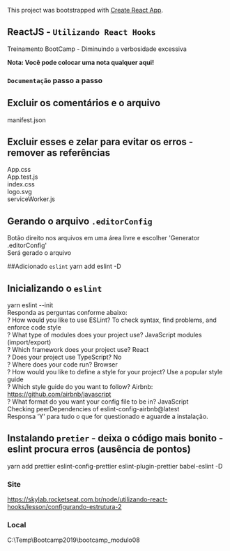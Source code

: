 This project was bootstrapped with [Create React App](https://github.com/facebook/create-react-app).

## ReactJS - `Utilizando React Hooks`

Treinamento BootCamp - Diminuindo a verbosidade excessiva

**Nota: Você pode colocar uma nota qualquer aqui!**


### `Documentação` passo a passo

## Excluir os comentários e o arquivo 
manifest.json

## Excluir esses e zelar para evitar os erros -  remover as referências
App.css <br>
App.test.js <br>
index.css <br>
logo.svg <br>
serviceWorker.js <br>

## Gerando o arquivo `.editorConfig`
Botão direito nos arquivos em uma área livre e escolher 'Generator .editorConfig' <br>
Será gerado o arquivo <br>

##Adicionado `eslint`
yarn add eslint -D

## Inicializando o `eslint`
yarn eslint --init <br>
Responda as perguntas conforme abaixo: <br>
? How would you like to use ESLint? To check syntax, find problems, and enforce code style <br>
? What type of modules does your project use? JavaScript modules (import/export) <br>
? Which framework does your project use? React <br>
? Does your project use TypeScript? No <br>
? Where does your code run? Browser <br>
? How would you like to define a style for your project? Use a popular style guide <br>
? Which style guide do you want to follow? Airbnb: https://github.com/airbnb/javascript <br>
? What format do you want your config file to be in? JavaScript <br>
Checking peerDependencies of eslint-config-airbnb@latest <br>
Responsa 'Y' para tudo o que for questionado e aguarde a instalação.<br>

## Instalando `pretier` - deixa o código mais bonito - eslint procura erros (ausência de pontos)
yarn add prettier eslint-config-prettier eslint-plugin-prettier babel-eslint -D



### Site
https://skylab.rocketseat.com.br/node/utilizando-react-hooks/lesson/configurando-estrutura-2

### Local
C:\Temp\Bootcamp2019\bootcamp_modulo08